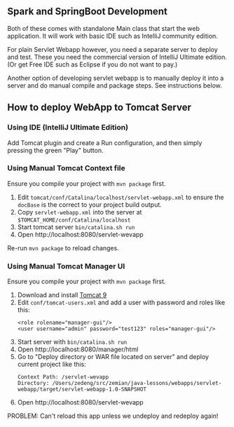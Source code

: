 ## Spark and SpringBoot Development

Both of these comes with standalone Main class that start the web application. It will work with
basic IDE such as IntelliJ community edition.

For plain Servlet Webapp however, you need a separate server to deploy and test. These you need
the commercial version of IntelliJ Ultimate edition. (Or get Free IDE such as Eclipse if you do not want to pay.)

Another option of developing servlet webapp is to manually deploy it into a server and do
manual compile and package steps. See instructions below.

## How to deploy WebApp to Tomcat Server

### Using IDE (IntelliJ Ultimate Edition)

Add Tomcat plugin and create a Run configuration, and then simply pressing the green "Play" button.

### Using Manual Tomcat Context file

Ensure you compile your project with `mvn package` first.

1. Edit `tomcat/conf/Catalina/localhost/servlet-webapp.xml` to ensure the `docBase` is
   the correct to your project build output.
2. Copy `servlet-webapp.xml` into the server at `$TOMCAT_HOME/conf/Catalina/localhost`
3. Start tomcat server `bin/catalina.sh run`
4. Open http://localhost:8080/servlet-wevapp

Re-run `mvn package` to reload changes.

### Using Manual Tomcat Manager UI

Ensure you compile your project with `mvn package` first.

1. Download and install [Tomcat 9](http://tomcat.apache.org/)
2. Edit `conf/tomcat-users.xml` and add a user with password and roles like this:
    ```
    <role rolename="manager-gui"/>
    <user username="admin" password="test123" roles="manager-gui"/>
    ```
3. Start server with `bin/catalina.sh run`
4. Open http://localhost:8080/manager/html
5. Go to "Deploy directory or WAR file located on server" and deploy current project like this:
    ```
    Context Path: /servlet-wevapp
    Directory: /Users/zedeng/src/zemian/java-lessons/webapps/servlet-webapp/target/servlet-webapp-1.0-SNAPSHOT
    ```
6. Open http://localhost:8080/servlet-wevapp

PROBLEM: Can't reload this app unless we undeploy and redeploy again!